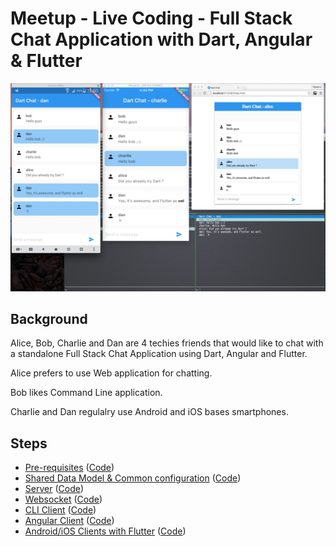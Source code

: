 # Meetup - Live Coding - Full Stack Chat Application with Dart, Angular & Flutter

![Screenshot](screenshot.png)

## Background

Alice, Bob, Charlie and Dan are 4 techies friends that would like to chat with a standalone Full Stack Chat Application using Dart, Angular and Flutter.

Alice prefers to use Web application for chatting.

Bob likes Command Line application.

Charlie and Dan regulalry use Android and iOS bases smartphones.

## Steps

* [Pre-requisites](doc/dart_chat-100.md) ([Code](steps/dart_chat-100))
* [Shared Data Model & Common configuration](doc/dart_chat-200.md) ([Code](steps/dart_chat-200))
* [Server](doc/dart_chat-201.md) ([Code](steps/dart_chat-201))
* [Websocket](doc/dart_chat-202.md) ([Code](steps/dart_chat-202))
* [CLI Client](doc/dart_chat-300.md) ([Code](steps/dart_chat-300))
* [Angular Client](doc/dart_chat-301.md) ([Code](steps/dart_chat-301))
* [Android/iOS Clients with Flutter](doc/dart_chat-302.md) ([Code](steps/dart_chat-302))
